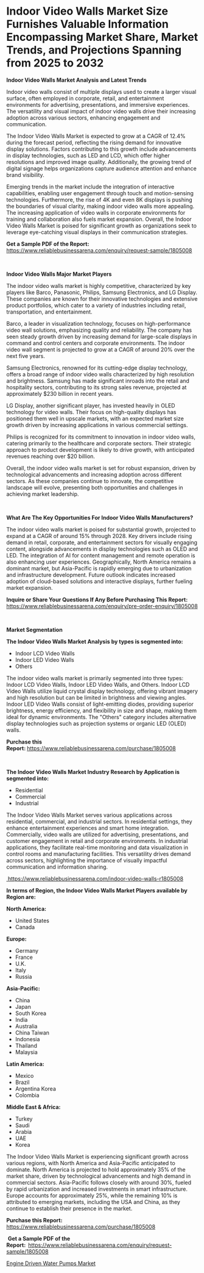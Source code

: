 <p><h1>Indoor Video Walls Market Size Furnishes Valuable Information Encompassing Market Share, Market Trends, and Projections Spanning from 2025 to 2032</h1></p><p><strong>Indoor Video Walls Market Analysis and Latest Trends</strong></p>
<p><p>Indoor video walls consist of multiple displays used to create a larger visual surface, often employed in corporate, retail, and entertainment environments for advertising, presentations, and immersive experiences. The versatility and visual impact of indoor video walls drive their increasing adoption across various sectors, enhancing engagement and communication.</p><p>The Indoor Video Walls Market is expected to grow at a CAGR of 12.4% during the forecast period, reflecting the rising demand for innovative display solutions. Factors contributing to this growth include advancements in display technologies, such as LED and LCD, which offer higher resolutions and improved image quality. Additionally, the growing trend of digital signage helps organizations capture audience attention and enhance brand visibility.</p><p>Emerging trends in the market include the integration of interactive capabilities, enabling user engagement through touch and motion-sensing technologies. Furthermore, the rise of 4K and even 8K displays is pushing the boundaries of visual clarity, making indoor video walls more appealing. The increasing application of video walls in corporate environments for training and collaboration also fuels market expansion. Overall, the Indoor Video Walls Market is poised for significant growth as organizations seek to leverage eye-catching visual displays in their communication strategies.</p></p>
<p><strong>Get a Sample PDF of the Report:&nbsp;</strong> <a href="https://www.reliablebusinessarena.com/enquiry/request-sample/1805008?utm_campaign=1789&utm_medium=2&utm_source=Github&utm_content=ia&utm_term=19022025&utm_id=indoor-video-walls">https://www.reliablebusinessarena.com/enquiry/request-sample/1805008</a></p>
<p>&nbsp;</p>
<p><strong>Indoor Video Walls Major Market Players</strong></p>
<p><p>The indoor video walls market is highly competitive, characterized by key players like Barco, Panasonic, Philips, Samsung Electronics, and LG Display. These companies are known for their innovative technologies and extensive product portfolios, which cater to a variety of industries including retail, transportation, and entertainment.</p><p>Barco, a leader in visualization technology, focuses on high-performance video wall solutions, emphasizing quality and reliability. The company has seen steady growth driven by increasing demand for large-scale displays in command and control centers and corporate environments. The indoor video wall segment is projected to grow at a CAGR of around 20% over the next five years.</p><p>Samsung Electronics, renowned for its cutting-edge display technology, offers a broad range of indoor video walls characterized by high resolution and brightness. Samsung has made significant inroads into the retail and hospitality sectors, contributing to its strong sales revenue, projected at approximately $230 billion in recent years.</p><p>LG Display, another significant player, has invested heavily in OLED technology for video walls. Their focus on high-quality displays has positioned them well in upscale markets, with an expected market size growth driven by increasing applications in various commercial settings.</p><p>Philips is recognized for its commitment to innovation in indoor video walls, catering primarily to the healthcare and corporate sectors. Their strategic approach to product development is likely to drive growth, with anticipated revenues reaching over $20 billion.</p><p>Overall, the indoor video walls market is set for robust expansion, driven by technological advancements and increasing adoption across different sectors. As these companies continue to innovate, the competitive landscape will evolve, presenting both opportunities and challenges in achieving market leadership.</p></p>
<p>&nbsp;</p>
<p><strong>What Are The Key Opportunities For Indoor Video Walls Manufacturers?</strong></p>
<p><p>The indoor video walls market is poised for substantial growth, projected to expand at a CAGR of around 15% through 2028. Key drivers include rising demand in retail, corporate, and entertainment sectors for visually engaging content, alongside advancements in display technologies such as OLED and LED. The integration of AI for content management and remote operation is also enhancing user experiences. Geographically, North America remains a dominant market, but Asia-Pacific is rapidly emerging due to urbanization and infrastructure development. Future outlook indicates increased adoption of cloud-based solutions and interactive displays, further fueling market expansion.</p></p>
<p><strong>Inquire or Share Your Questions If Any Before Purchasing This Report:</strong> <a href="https://www.reliablebusinessarena.com/enquiry/pre-order-enquiry/1805008?utm_campaign=1789&utm_medium=2&utm_source=Github&utm_content=ia&utm_term=19022025&utm_id=indoor-video-walls">https://www.reliablebusinessarena.com/enquiry/pre-order-enquiry/1805008</a></p>
<p>&nbsp;</p>
<p><strong>Market Segmentation</strong></p>
<p><strong>The Indoor Video Walls Market Analysis by types is segmented into:</strong></p>
<p><ul><li>Indoor LCD Video Walls</li><li>Indoor LED Video Walls</li><li>Others</li></ul></p>
<p><p>The indoor video walls market is primarily segmented into three types: Indoor LCD Video Walls, Indoor LED Video Walls, and Others. Indoor LCD Video Walls utilize liquid crystal display technology, offering vibrant imagery and high resolution but can be limited in brightness and viewing angles. Indoor LED Video Walls consist of light-emitting diodes, providing superior brightness, energy efficiency, and flexibility in size and shape, making them ideal for dynamic environments. The "Others" category includes alternative display technologies such as projection systems or organic LED (OLED) walls.</p></p>
<p><strong>Purchase this Report:&nbsp;</strong><a href="https://www.reliablebusinessarena.com/purchase/1805008?utm_campaign=1789&utm_medium=2&utm_source=Github&utm_content=ia&utm_term=19022025&utm_id=indoor-video-walls">https://www.reliablebusinessarena.com/purchase/1805008</a></p>
<p>&nbsp;</p>
<p><strong>The Indoor Video Walls Market Industry Research by Application is segmented into:</strong></p>
<p><ul><li>Residential</li><li>Commercial</li><li>Industrial</li></ul></p>
<p><p>The Indoor Video Walls Market serves various applications across residential, commercial, and industrial sectors. In residential settings, they enhance entertainment experiences and smart home integration. Commercially, video walls are utilized for advertising, presentations, and customer engagement in retail and corporate environments. In industrial applications, they facilitate real-time monitoring and data visualization in control rooms and manufacturing facilities. This versatility drives demand across sectors, highlighting the importance of visually impactful communication and information sharing.</p></p>
<p><a href="https://www.reliablebusinessarena.com/indoor-video-walls-r1805008?utm_campaign=1789&utm_medium=2&utm_source=Github&utm_content=ia&utm_term=19022025&utm_id=indoor-video-walls">&nbsp;https://www.reliablebusinessarena.com/indoor-video-walls-r1805008</a></p>
<p><strong>In terms of Region, the Indoor Video Walls Market Players available by Region are:</strong></p>
<p>
    <p> <strong> North America: </strong>
        <ul>
            <li>United States</li>
            <li>Canada</li>
        </ul>
        </p> 
    <p> <strong> Europe: </strong>
        <ul>
            <li>Germany</li>
            <li>France</li>
            <li>U.K.</li>
            <li>Italy</li>
            <li>Russia</li>
        </ul>
        </p> 
    <p> <strong> Asia-Pacific: </strong>
        <ul>
            <li>China</li>
            <li>Japan</li>
            <li>South Korea</li>
            <li>India</li>
            <li>Australia</li>
            <li>China Taiwan</li>
            <li>Indonesia</li>
            <li>Thailand</li>
            <li>Malaysia</li>
        </ul>
        </p> 
    <p> <strong> Latin America: </strong>
        <ul>
            <li>Mexico</li>
            <li>Brazil</li>
            <li>Argentina Korea</li>
            <li>Colombia</li>
        </ul>
        </p> 
    <p> <strong> Middle East & Africa: </strong>
        <ul>
            <li>Turkey</li>
            <li>Saudi</li>
            <li>Arabia</li>
            <li>UAE</li>
            <li>Korea</li>
        </ul>
    </p>
    </p>
<p><p>The Indoor Video Walls Market is experiencing significant growth across various regions, with North America and Asia-Pacific anticipated to dominate. North America is projected to hold approximately 35% of the market share, driven by technological advancements and high demand in commercial sectors. Asia-Pacific follows closely with around 30%, fueled by rapid urbanization and increased investments in smart infrastructure. Europe accounts for approximately 25%, while the remaining 10% is attributed to emerging markets, including the USA and China, as they continue to establish their presence in the market.</p></p>
<p><strong>Purchase this Report: </strong><a href="https://www.reliablebusinessarena.com/purchase/1805008?utm_campaign=1789&utm_medium=2&utm_source=Github&utm_content=ia&utm_term=19022025&utm_id=indoor-video-walls">https://www.reliablebusinessarena.com/purchase/1805008</a></p>
<p>&nbsp;<strong>Get a Sample PDF of the Report:&nbsp;&nbsp;</strong><a href="https://www.reliablebusinessarena.com/enquiry/request-sample/1805008?utm_campaign=1789&utm_medium=2&utm_source=Github&utm_content=ia&utm_term=19022025&utm_id=indoor-video-walls">https://www.reliablebusinessarena.com/enquiry/request-sample/1805008</a></p>
<p><strong></strong></p>
<p><p><a href="https://github.com/marlanamarvn/Market-Research-Report-List-1/blob/main/engine-driven-water-pumps-market.md?utm_campaign=1789&utm_medium=2&utm_source=Github&utm_content=ia&utm_term=19022025&utm_id=indoor-video-walls">Engine Driven Water Pumps Market</a></p></p>